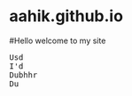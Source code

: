 # aahik.github.io
#Hello welcome to my site
<Html>
<Head>
</Head> 
<Body>
<P style="background-color:red; color:blue;"> 
<Pre>
Usd
I'd
Dubhhr
Du </pre>

</P>
</Body>
</Html>

